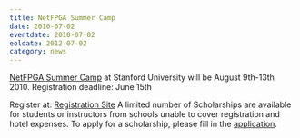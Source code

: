 ```yaml
---
title: NetFPGA Summer Camp
date: 2010-07-02
eventdate: 2010-07-02
eoldate: 2012-07-02
category: news
---
```


[NetFPGA Summer Camp](/_pages/2010-07-02-NetFPGA-Summer-Camp-2010.html) at Stanford University will be August 9th-13th 2010. Registration deadline: June 15th

Register at: [Registration Site](http://www.certain.com/system/profile/form/index.cfm?PKformID=0x871455fbaf) A limited number of Scholarships are available for students or instructors from schools unable to cover registration and hotel expenses. To apply for a scholarship, please fill in the [application](http://spreadsheets.google.com/viewform?formkey=dC16aGJXdGZhTEtWeDY5ZGV2Y0oyMVE6MQ).
